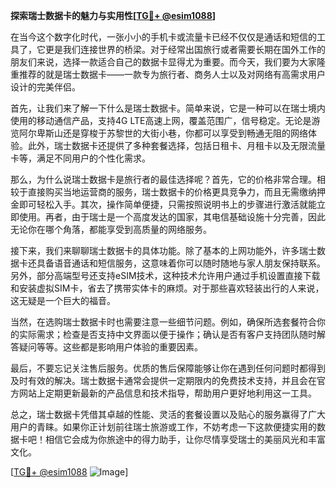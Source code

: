 **探索瑞士数据卡的魅力与实用性[[TG💪+ @esim1088](https://t.me/s/esim1088)]**

在当今这个数字化时代，一张小小的手机卡或流量卡已经不仅仅是通话和短信的工具了，它更是我们连接世界的桥梁。对于经常出国旅行或者需要长期在国外工作的朋友们来说，选择一款适合自己的数据卡显得尤为重要。而今天，我们要为大家隆重推荐的就是瑞士数据卡——一款专为旅行者、商务人士以及对网络有高需求用户设计的完美伴侣。

首先，让我们来了解一下什么是瑞士数据卡。简单来说，它是一种可以在瑞士境内使用的移动通信产品，支持4G LTE高速上网，覆盖范围广，信号稳定。无论是游览阿尔卑斯山还是穿梭于苏黎世的大街小巷，你都可以享受到畅通无阻的网络体验。此外，瑞士数据卡还提供了多种套餐选择，包括日租卡、月租卡以及无限流量卡等，满足不同用户的个性化需求。

那么，为什么说瑞士数据卡是旅行者的最佳选择呢？首先，它的价格非常合理。相较于直接购买当地运营商的服务，瑞士数据卡的价格更具竞争力，而且无需缴纳押金即可轻松入手。其次，操作简单便捷，只需按照说明书上的步骤进行激活就能立即使用。再者，由于瑞士是一个高度发达的国家，其电信基础设施十分完善，因此无论你在哪个角落，都能享受到高质量的网络服务。

接下来，我们来聊聊瑞士数据卡的具体功能。除了基本的上网功能外，许多瑞士数据卡还具备语音通话和短信服务，这意味着你可以随时随地与家人朋友保持联系。另外，部分高端型号还支持eSIM技术，这种技术允许用户通过手机设置直接下载和安装虚拟SIM卡，省去了携带实体卡的麻烦。对于那些喜欢轻装出行的人来说，这无疑是一个巨大的福音。

当然，在选购瑞士数据卡时也需要注意一些细节问题。例如，确保所选套餐符合你的实际需求；检查是否支持中文界面以便于操作；确认是否有客户支持团队随时解答疑问等等。这些都是影响用户体验的重要因素。

最后，不要忘记关注售后服务。优质的售后保障能够让你在遇到任何问题时都得到及时有效的解决。瑞士数据卡通常会提供一定期限内的免费技术支持，并且会在官方网站上定期更新最新的产品信息和技术指导，帮助用户更好地利用这一工具。

总之，瑞士数据卡凭借其卓越的性能、灵活的套餐设置以及贴心的服务赢得了广大用户的青睐。如果你正计划前往瑞士旅游或工作，不妨考虑一下这款便捷实用的数据卡吧！相信它会成为你旅途中的得力助手，让你尽情享受瑞士的美丽风光和丰富文化。

[[TG💪+ @esim1088](https://t.me/s/esim1088) ![Image](https://i.postimg.cc/4NQfJmqS/Snipaste-2025-05-13-00-14-12.png)]